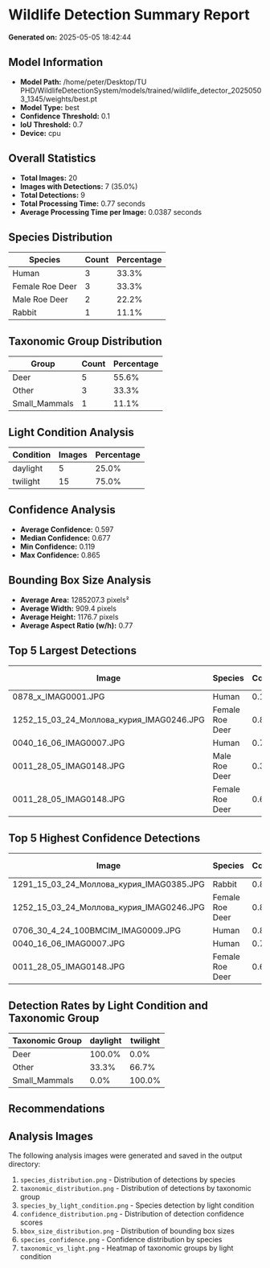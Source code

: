 # Wildlife Detection Summary Report

**Generated on:** 2025-05-05 18:42:44

## Model Information
- **Model Path:** /home/peter/Desktop/TU PHD/WildlifeDetectionSystem/models/trained/wildlife_detector_20250503_1345/weights/best.pt
- **Model Type:** best
- **Confidence Threshold:** 0.1
- **IoU Threshold:** 0.7
- **Device:** cpu

## Overall Statistics
- **Total Images:** 20
- **Images with Detections:** 7 (35.0%)
- **Total Detections:** 9
- **Total Processing Time:** 0.77 seconds
- **Average Processing Time per Image:** 0.0387 seconds

## Species Distribution
| Species | Count | Percentage |
|---------|-------|------------|
| Human | 3 | 33.3% |
| Female Roe Deer | 3 | 33.3% |
| Male Roe Deer | 2 | 22.2% |
| Rabbit | 1 | 11.1% |

## Taxonomic Group Distribution
| Group | Count | Percentage |
|-------|-------|------------|
| Deer | 5 | 55.6% |
| Other | 3 | 33.3% |
| Small_Mammals | 1 | 11.1% |

## Light Condition Analysis
| Condition | Images | Percentage |
|-----------|--------|------------|
| daylight | 5 | 25.0% |
| twilight | 15 | 75.0% |

## Confidence Analysis
- **Average Confidence:** 0.597
- **Median Confidence:** 0.677
- **Min Confidence:** 0.119
- **Max Confidence:** 0.865

## Bounding Box Size Analysis
- **Average Area:** 1285207.3 pixels²
- **Average Width:** 909.4 pixels
- **Average Height:** 1176.7 pixels
- **Average Aspect Ratio (w/h):** 0.77

## Top 5 Largest Detections
| Image | Species | Confidence | Area (pixels²) |
|-------|---------|------------|----------------|
| 0878_x_IMAG0001.JPG | Human | 0.119 | 5165280 |
| 1252_15_03_24_Моллова_курия_IMAG0246.JPG | Female Roe Deer | 0.828 | 1741244 |
| 0040_16_06_IMAG0007.JPG | Human | 0.757 | 947646 |
| 0011_28_05_IMAG0148.JPG | Male Roe Deer | 0.387 | 758778 |
| 0011_28_05_IMAG0148.JPG | Female Roe Deer | 0.677 | 758664 |

## Top 5 Highest Confidence Detections
| Image | Species | Confidence | Area (pixels²) |
|-------|---------|------------|----------------|
| 1291_15_03_24_Моллова_курия_IMAG0385.JPG | Rabbit | 0.865 | 449457 |
| 1252_15_03_24_Моллова_курия_IMAG0246.JPG | Female Roe Deer | 0.828 | 1741244 |
| 0706_30_4_24_100BMCIM_IMAG0009.JPG | Human | 0.801 | 656586 |
| 0040_16_06_IMAG0007.JPG | Human | 0.757 | 947646 |
| 0011_28_05_IMAG0148.JPG | Female Roe Deer | 0.677 | 758664 |

## Detection Rates by Light Condition and Taxonomic Group
| Taxonomic Group | daylight | twilight |
|----------------|--- | --- |
| Deer | 100.0% | 0.0% |
| Other | 33.3% | 66.7% |
| Small_Mammals | 0.0% | 100.0% |

## Recommendations


## Analysis Images

The following analysis images were generated and saved in the output directory:

1. `species_distribution.png` - Distribution of detections by species
2. `taxonomic_distribution.png` - Distribution of detections by taxonomic group
3. `species_by_light_condition.png` - Species detection by light condition
4. `confidence_distribution.png` - Distribution of detection confidence scores
5. `bbox_size_distribution.png` - Distribution of bounding box sizes
6. `species_confidence.png` - Confidence distribution by species
7. `taxonomic_vs_light.png` - Heatmap of taxonomic groups by light condition
